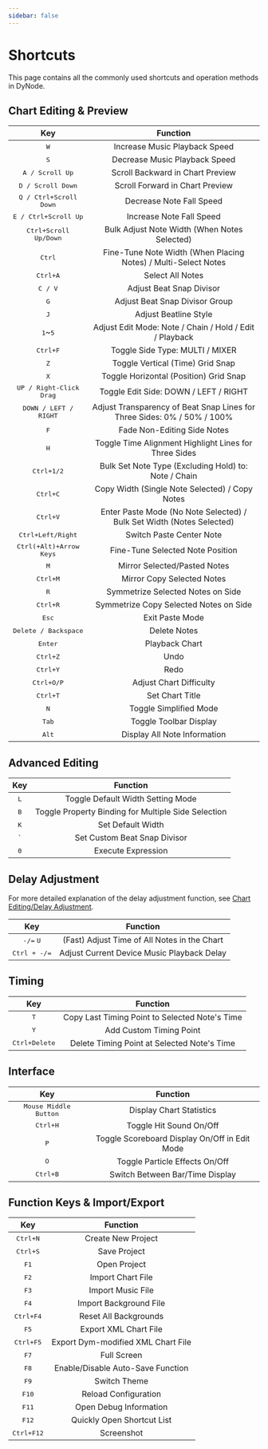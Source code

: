 ```yaml
---
sidebar: false
---
```


# Shortcuts

This page contains all the commonly used shortcuts and operation methods in DyNode.

## Chart Editing & Preview

|               Key                |                                Function                                 |
| :------------------------------: | :---------------------------------------------------------------------: |
|           <kbd>W</kbd>           |                      Increase Music Playback Speed                      |
|           <kbd>S</kbd>           |                      Decrease Music Playback Speed                      |
|     <kbd>A / Scroll Up</kbd>     |                    Scroll Backward in Chart Preview                     |
|    <kbd>D / Scroll Down</kbd>    |                     Scroll Forward in Chart Preview                     |
| <kbd>Q / Ctrl+Scroll Down</kbd>  |                        Decrease Note Fall Speed                         |
|  <kbd>E / Ctrl+Scroll Up</kbd>   |                        Increase Note Fall Speed                         |
|  <kbd>Ctrl+Scroll Up/Down</kbd>  |              Bulk Adjust Note Width (When Notes Selected)               |
|         <kbd>Ctrl</kbd>          |     Fine-Tune Note Width (When Placing Notes) / Multi-Select Notes      |
|        <kbd>Ctrl+A</kbd>         |                            Select All Notes                             |
|         <kbd>C / V</kbd>         |                        Adjust Beat Snap Divisor                         |
|           <kbd>G</kbd>           |                     Adjust Beat Snap Divisor Group                      |
|           <kbd>J</kbd>           |                          Adjust Beatline Style                          |
|    <kbd>1</kbd>~<kbd>5</kbd>     |         Adjust Edit Mode: Note / Chain / Hold / Edit / Playback         |
|        <kbd>Ctrl+F</kbd>         |                     Toggle Side Type: MULTI / MIXER                     |
|           <kbd>Z</kbd>           |                    Toggle Vertical (Time) Grid Snap                     |
|           <kbd>X</kbd>           |                 Toggle Horizontal (Position) Grid Snap                  |
| <kbd>UP / Right-Click Drag</kbd> |                  Toggle Edit Side: DOWN / LEFT / RIGHT                  |
|  <kbd>DOWN / LEFT / RIGHT</kbd>  | Adjust Transparency of Beat Snap Lines for Three Sides: 0% / 50% / 100% |
|           <kbd>F</kbd>           |                       Fade Non-Editing Side Notes                       |
|           <kbd>H</kbd>           |          Toggle Time Alignment Highlight Lines for Three Sides          |
|       <kbd>Ctrl+1/2</kbd>        |          Bulk Set Note Type (Excluding Hold) to: Note / Chain           |
|        <kbd>Ctrl+C</kbd>         |             Copy Width (Single Note Selected) / Copy Notes              |
|        <kbd>Ctrl+V</kbd>         |  Enter Paste Mode (No Note Selected) / Bulk Set Width (Notes Selected)  |
|    <kbd>Ctrl+Left/Right</kbd>    |                        Switch Paste Center Note                         |
| <kbd>Ctrl(+Alt)+Arrow Keys</kbd> |                    Fine-Tune Selected Note Position                     |
|           <kbd>M</kbd>           |                      Mirror Selected/Pasted Notes                       |
|        <kbd>Ctrl+M</kbd>         |                       Mirror Copy Selected Notes                        |
|           <kbd>R</kbd>           |                    Symmetrize Selected Notes on Side                    |
|        <kbd>Ctrl+R</kbd>         |                 Symmetrize Copy Selected Notes on Side                  |
|          <kbd>Esc</kbd>          |                             Exit Paste Mode                             |
|  <kbd>Delete / Backspace</kbd>   |                              Delete Notes                               |
|         <kbd>Enter</kbd>         |                             Playback Chart                              |
|        <kbd>Ctrl+Z</kbd>         |                                  Undo                                   |
|        <kbd>Ctrl+Y</kbd>         |                                  Redo                                   |
|       <kbd>Ctrl+O/P</kbd>        |                         Adjust Chart Difficulty                         |
|        <kbd>Ctrl+T</kbd>         |                             Set Chart Title                             |
|           <kbd>N</kbd>           |                         Toggle Simplified Mode                          |
|          <kbd>Tab</kbd>          |                         Toggle Toolbar Display                          |
|          <kbd>Alt</kbd>          |                      Display All Note Information                       |


## Advanced Editing

|     Key      |                      Function                       |
| :----------: | :-------------------------------------------------: |
| <kbd>L</kbd> |          Toggle Default Width Setting Mode          |
| <kbd>B</kbd> | Toggle Property Binding for Multiple Side Selection |
| <kbd>K</kbd> |                  Set Default Width                  |
| <kbd>`</kbd> |            Set Custom Beat Snap Divisor             |
| <kbd>0</kbd> |                 Execute Expression                  |

## Delay Adjustment

For more detailed explanation of the delay adjustment function, see [Chart Editing/Delay Adjustment](guide/edit.md#delay-adjustment).

|             Key             |                   Function                   |
| :-------------------------: | :------------------------------------------: |
| <kbd>-/=</kbd> <kbd>U</kbd> | (Fast) Adjust Time of All Notes in the Chart |
|    <kbd>Ctrl + -/=</kbd>    |  Adjust Current Device Music Playback Delay  |

## Timing

|          Key           |                    Function                    |
| :--------------------: | :--------------------------------------------: |
|      <kbd>T</kbd>      | Copy Last Timing Point to Selected Note's Time |
|      <kbd>Y</kbd>      |            Add Custom Timing Point             |
| <kbd>Ctrl+Delete</kbd> |  Delete Timing Point at Selected Note's Time   |

## Interface

|              Key               |                   Function                    |
| :----------------------------: | :-------------------------------------------: |
| <kbd>Mouse Middle Button</kbd> |           Display Chart Statistics            |
|       <kbd>Ctrl+H</kbd>        |            Toggle Hit Sound On/Off            |
|          <kbd>P</kbd>          | Toggle Scoreboard Display On/Off in Edit Mode |
|          <kbd>O</kbd>          |        Toggle Particle Effects On/Off         |
|       <kbd>Ctrl+B</kbd>        |        Switch Between Bar/Time Display        |

## Function Keys & Import/Export

|         Key         |              Function              |
| :-----------------: | :--------------------------------: |
|  <kbd>Ctrl+N</kbd>  |         Create New Project         |
|  <kbd>Ctrl+S</kbd>  |            Save Project            |
|    <kbd>F1</kbd>    |            Open Project            |
|    <kbd>F2</kbd>    |         Import Chart File          |
|    <kbd>F3</kbd>    |         Import Music File          |
|    <kbd>F4</kbd>    |       Import Background File       |
| <kbd>Ctrl+F4</kbd>  |       Reset All Backgrounds        |
|    <kbd>F5</kbd>    |       Export XML Chart File        |
| <kbd>Ctrl+F5</kbd>  | Export Dym-modified XML Chart File |
|    <kbd>F7</kbd>    |            Full Screen             |
|    <kbd>F8</kbd>    | Enable/Disable Auto-Save Function  |
|    <kbd>F9</kbd>    |            Switch Theme            |
|   <kbd>F10</kbd>    |        Reload Configuration        |
|   <kbd>F11</kbd>    |       Open Debug Information       |
|   <kbd>F12</kbd>    |     Quickly Open Shortcut List     |
| <kbd>Ctrl+F12</kbd> |             Screenshot             |
